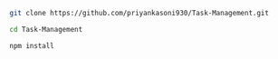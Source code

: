 

```bash
git clone https://github.com/priyankasoni930/Task-Management.git
```

```bash
cd Task-Management
```

```bash
npm install
```

```bash

```
